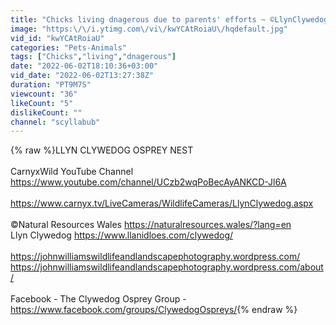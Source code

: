 ```yaml
---
title: "Chicks living dnagerous due to parents' efforts ~ ©LlynClywedog~©NRW"
image: "https:\/\/i.ytimg.com\/vi\/kwYCAtRoiaU\/hqdefault.jpg"
vid_id: "kwYCAtRoiaU"
categories: "Pets-Animals"
tags: ["Chicks","living","dnagerous"]
date: "2022-06-02T18:10:36+03:00"
vid_date: "2022-06-02T13:27:38Z"
duration: "PT9M7S"
viewcount: "36"
likeCount: "5"
dislikeCount: ""
channel: "scyllabub"
---
```

{% raw %}LLYN CLYWEDOG OSPREY NEST<br /><br />CarnyxWild YouTube Channel <a rel="nofollow" target="blank" href="https://www.youtube.com/channel/UCzb2wqPoBecAyANKCD-Jl6A">https://www.youtube.com/channel/UCzb2wqPoBecAyANKCD-Jl6A</a><br /><br /><a rel="nofollow" target="blank" href="https://www.carnyx.tv/LiveCameras/WildlifeCameras/LlynClywedog.aspx">https://www.carnyx.tv/LiveCameras/WildlifeCameras/LlynClywedog.aspx</a><br /><br />©Natural Resources Wales <a rel="nofollow" target="blank" href="https://naturalresources.wales/?lang=en">https://naturalresources.wales/?lang=en</a><br />Llyn Clywedog <a rel="nofollow" target="blank" href="https://www.llanidloes.com/clywedog/">https://www.llanidloes.com/clywedog/</a><br /><br /><a rel="nofollow" target="blank" href="https://johnwilliamswildlifeandlandscapephotography.wordpress.com/">https://johnwilliamswildlifeandlandscapephotography.wordpress.com/</a><br /><a rel="nofollow" target="blank" href="https://johnwilliamswildlifeandlandscapephotography.wordpress.com/about/">https://johnwilliamswildlifeandlandscapephotography.wordpress.com/about/</a><br /><br />Facebook - The Clywedog Osprey Group - <a rel="nofollow" target="blank" href="https://www.facebook.com/groups/ClywedogOspreys/">https://www.facebook.com/groups/ClywedogOspreys/</a>{% endraw %}
